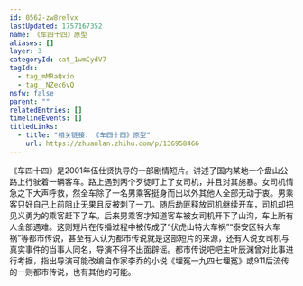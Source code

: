 ```yaml
---
id: 0562-zw8relvx
lastUpdated: 1757167352
name: 《车四十四》原型
aliases: []
layer: 3
categoryId: cat_1wmCydV7
tagIds:
  - tag_mMRaQxio
  - tag__NZec6vQ
nsfw: false
parent: ""
relatedEntries: []
timelineEvents: []
titledLinks:
  - title: "相关链接: 《车四十四》原型"
    url: https://zhuanlan.zhihu.com/p/136958466
---
```


《车四十四》是2001年伍仕贤执导的一部剧情短片。讲述了国内某地一个盘山公路上行驶着一辆客车。路上遇到两个歹徒盯上了女司机，并且对其施暴。女司机情急之下大声呼救，然全车除了一名男乘客挺身而出以外其他人全部无动于衷。男乘客只好自己上前阻止无果且反被刺了一刀。随后劫匪释放司机继续开车，司机却把见义勇为的乘客赶下了车。后来男乘客才知道客车被女司机开下了山沟，车上所有人全部遇难。这则短片在传播过程中被传成了“伏虎山特大车祸”“泰安区特大车祸”等都市传说，甚至有人认为都市传说就是这部短片的来源，还有人说女司机与真实事件的当事人同名，导演不得不出面辟谣。都市传说吧吧主叶辰渊曾对此事进行考据，指出导演可能改编自作家李乔的小说《埋冤一九四七埋冤》或911后流传的一则都市传说，也有其他的可能。